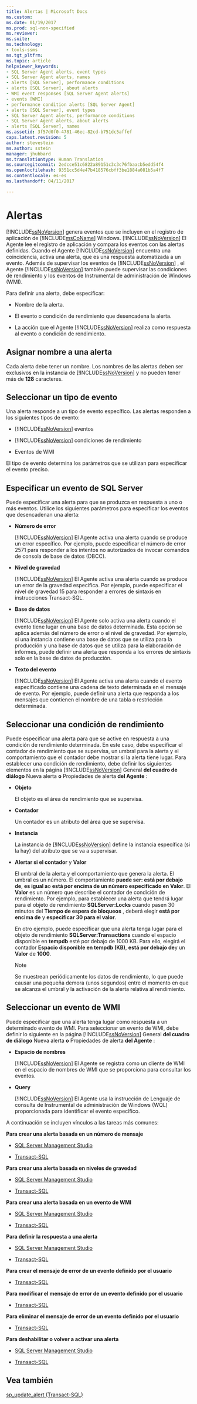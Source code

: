 ```yaml
---
title: Alertas | Microsoft Docs
ms.custom: 
ms.date: 01/19/2017
ms.prod: sql-non-specified
ms.reviewer: 
ms.suite: 
ms.technology:
- tools-ssms
ms.tgt_pltfrm: 
ms.topic: article
helpviewer_keywords:
- SQL Server Agent alerts, event types
- SQL Server Agent alerts, names
- alerts [SQL Server], performance conditions
- alerts [SQL Server], about alerts
- WMI event responses [SQL Server Agent alerts]
- events [WMI]
- performance condition alerts [SQL Server Agent]
- alerts [SQL Server], event types
- SQL Server Agent alerts, performance conditions
- SQL Server Agent alerts, about alerts
- alerts [SQL Server], names
ms.assetid: 3f57d0f0-4781-46ec-82cd-b751dc5affef
caps.latest.revision: 5
author: stevestein
ms.author: sstein
manager: jhubbard
ms.translationtype: Human Translation
ms.sourcegitcommit: 2edcce51c6822a89151c3c3c76fbaacb5edd54f4
ms.openlocfilehash: 9351cc5d4e47b418576cbff3be1884a081b5a4f7
ms.contentlocale: es-es
ms.lasthandoff: 04/11/2017

---
```

# <a name="alerts"></a>Alertas
[!INCLUDE[ssNoVersion](../../includes/ssnoversion_md.md)] genera eventos que se incluyen en el registro de aplicación de [!INCLUDE[msCoName](../../includes/msconame_md.md)] Windows. [!INCLUDE[ssNoVersion](../../includes/ssnoversion_md.md)] El Agente lee el registro de aplicación y compara los eventos con las alertas definidas. Cuando el Agente [!INCLUDE[ssNoVersion](../../includes/ssnoversion_md.md)] encuentra una coincidencia, activa una alerta, que es una respuesta automatizada a un evento. Además de supervisar los eventos de [!INCLUDE[ssNoVersion](../../includes/ssnoversion_md.md)] , el Agente [!INCLUDE[ssNoVersion](../../includes/ssnoversion_md.md)] también puede supervisar las condiciones de rendimiento y los eventos de Instrumental de administración de Windows (WMI).  
  
Para definir una alerta, debe especificar:  
  
-   Nombre de la alerta.  
  
-   El evento o condición de rendimiento que desencadena la alerta.  
  
-   La acción que el Agente [!INCLUDE[ssNoVersion](../../includes/ssnoversion_md.md)] realiza como respuesta al evento o condición de rendimiento.  
  
## <a name="naming-an-alert"></a>Asignar nombre a una alerta  
Cada alerta debe tener un nombre. Los nombres de las alertas deben ser exclusivos en la instancia de [!INCLUDE[ssNoVersion](../../includes/ssnoversion_md.md)] y no pueden tener más de **128** caracteres.  
  
## <a name="selecting-an-event-type"></a>Seleccionar un tipo de evento  
Una alerta responde a un tipo de evento específico. Las alertas responden a los siguientes tipos de evento:  
  
-   [!INCLUDE[ssNoVersion](../../includes/ssnoversion_md.md)] eventos  
  
-   [!INCLUDE[ssNoVersion](../../includes/ssnoversion_md.md)] condiciones de rendimiento  
  
-   Eventos de WMI  
  
El tipo de evento determina los parámetros que se utilizan para especificar el evento preciso.  
  
## <a name="specifying-a-sql-server-event"></a>Especificar un evento de SQL Server  
Puede especificar una alerta para que se produzca en respuesta a uno o más eventos. Utilice los siguientes parámetros para especificar los eventos que desencadenan una alerta:  
  
-   **Número de error**  
  
    [!INCLUDE[ssNoVersion](../../includes/ssnoversion_md.md)] El Agente activa una alerta cuando se produce un error específico. Por ejemplo, puede especificar el número de error 2571 para responder a los intentos no autorizados de invocar comandos de consola de base de datos (DBCC).  
  
-   **Nivel de gravedad**  
  
    [!INCLUDE[ssNoVersion](../../includes/ssnoversion_md.md)] El Agente activa una alerta cuando se produce un error de la gravedad específica. Por ejemplo, puede especificar el nivel de gravedad 15 para responder a errores de sintaxis en instrucciones Transact-SQL.  
  
-   **Base de datos**  
  
    [!INCLUDE[ssNoVersion](../../includes/ssnoversion_md.md)] El Agente solo activa una alerta cuando el evento tiene lugar en una base de datos determinada. Esta opción se aplica además del número de error o el nivel de gravedad. Por ejemplo, si una instancia contiene una base de datos que se utiliza para la producción y una base de datos que se utiliza para la elaboración de informes, puede definir una alerta que responda a los errores de sintaxis solo en la base de datos de producción.  
  
-   **Texto del evento**  
  
    [!INCLUDE[ssNoVersion](../../includes/ssnoversion_md.md)] El Agente activa una alerta cuando el evento especificado contiene una cadena de texto determinada en el mensaje de evento. Por ejemplo, puede definir una alerta que responda a los mensajes que contienen el nombre de una tabla o restricción determinada.  
  
## <a name="selecting-a-performance-condition"></a>Seleccionar una condición de rendimiento  
Puede especificar una alerta para que se active en respuesta a una condición de rendimiento determinada. En este caso, debe especificar el contador de rendimiento que se supervisa, un umbral para la alerta y el comportamiento que el contador debe mostrar si la alerta tiene lugar. Para establecer una condición de rendimiento, debe definir los siguientes elementos en la página [!INCLUDE[ssNoVersion](../../includes/ssnoversion_md.md)] General **del cuadro de diálogo** Nueva alerta **o** Propiedades de alerta **del Agente** :  
  
-   **Objeto**  
  
    El objeto es el área de rendimiento que se supervisa.  
  
-   **Contador**  
  
    Un contador es un atributo del área que se supervisa.  
  
-   **Instancia**  
  
    La instancia de [!INCLUDE[ssNoVersion](../../includes/ssnoversion_md.md)] define la instancia específica (si la hay) del atributo que se va a supervisar.  
  
-   **Alertar si el contador** y **Valor**  
  
    El umbral de la alerta y el comportamiento que genera la alerta. El umbral es un número. El comportamiento **puede ser: está por debajo de**, **es igual a**o **está por encima de un número especificado en Valor**. El **Valor** es un número que describe el contador de condición de rendimiento. Por ejemplo, para establecer una alerta que tendrá lugar para el objeto de rendimiento **SQLServer:Locks** cuando pasen 30 minutos del **Tiempo de espera de bloqueos** , deberá elegir **está por encima de** y **especificar 30 para el valor**.  
  
    En otro ejemplo, puede especificar que una alerta tenga lugar para el objeto de rendimiento **SQLServer:Transactions** cuando el espacio disponible en **tempdb** esté por debajo de 1000 KB. Para ello, elegirá el contador **Espacio disponible en tempdb (KB)**, **está por debajo de**y un **Valor** de **1000**.  
  
    > [!NOTE]  
    > Se muestrean periódicamente los datos de rendimiento, lo que puede causar una pequeña demora (unos segundos) entre el momento en que se alcanza el umbral y la activación de la alerta relativa al rendimiento.  
  
## <a name="selecting-a-wmi-event"></a>Seleccionar un evento de WMI  
Puede especificar que una alerta tenga lugar como respuesta a un determinado evento de WMI. Para seleccionar un evento de WMI, debe definir lo siguiente en la página [!INCLUDE[ssNoVersion](../../includes/ssnoversion_md.md)] General **del cuadro de diálogo** Nueva alerta **o** Propiedades de alerta **del Agente** :  
  
-   **Espacio de nombres**  
  
    [!INCLUDE[ssNoVersion](../../includes/ssnoversion_md.md)] El Agente se registra como un cliente de WMI en el espacio de nombres de WMI que se proporciona para consultar los eventos.  
  
-   **Query**  
  
    [!INCLUDE[ssNoVersion](../../includes/ssnoversion_md.md)] El Agente usa la instrucción de Lenguaje de consulta de Instrumental de administración de Windows (WQL) proporcionada para identificar el evento específico.  
  
A continuación se incluyen vínculos a las tareas más comunes:  
  
**Para crear una alerta basada en un número de mensaje**  
  
-   [SQL Server Management Studio](../../ssms/agent/create-an-alert-using-an-error-number.md)  
  
-   [Transact-SQL](http://msdn.microsoft.com/en-us/d9b41853-e22d-4813-a79f-57efb4511f09)  
  
**Para crear una alerta basada en niveles de gravedad**  
  
-   [SQL Server Management Studio](../../ssms/agent/create-an-alert-using-severity-level.md)  
  
-   [Transact-SQL](http://msdn.microsoft.com/en-us/d9b41853-e22d-4813-a79f-57efb4511f09)  
  
**Para crear una alerta basada en un evento de WMI**  
  
-   [SQL Server Management Studio](../../ssms/agent/create-a-wmi-event-alert.md)  
  
-   [Transact-SQL](http://msdn.microsoft.com/en-us/d9b41853-e22d-4813-a79f-57efb4511f09)  
  
**Para definir la respuesta a una alerta**  
  
-   [SQL Server Management Studio](../../ssms/agent/define-the-response-to-an-alert-sql-server-management-studio.md)  
  
-   [Transact-SQL](http://msdn.microsoft.com/en-us/0525e0a2-ed0b-4e69-8a4c-a9e3e3622fbd)  
  
**Para crear el mensaje de error de un evento definido por el usuario**  
  
-   [Transact-SQL](http://msdn.microsoft.com/en-us/54746d30-f944-40e5-a707-f2d9be0fb9eb)  
  
**Para modificar el mensaje de error de un evento definido por el usuario**  
  
-   [Transact-SQL](http://msdn.microsoft.com/en-us/1b28f280-8ef9-48e9-bd99-ec14d79abaca)  
  
**Para eliminar el mensaje de error de un evento definido por el usuario**  
  
-   [Transact-SQL](http://msdn.microsoft.com/en-us/17287a15-cdde-43d1-bb18-9f920bc15db8)  
  
**Para deshabilitar o volver a activar una alerta**  
  
-   [SQL Server Management Studio](../../ssms/agent/disable-or-reactivate-an-alert.md)  
  
-   [Transact-SQL](http://msdn.microsoft.com/en-us/4bbaeaab-8aca-4c9e-abc1-82ce73090bd3)  
  
## <a name="see-also"></a>Vea también  
[sp_update_alert (Transact-SQL)](http://msdn.microsoft.com/en-us/bcd731b1-3c4e-4086-b58a-af7a3af904ad)  
  

